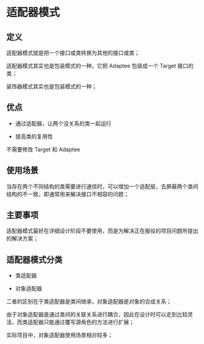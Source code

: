 # 适配器模式

## 定义

适配器模式就是把一个接口或类转换为其他的接口或类；

适配器模式其实也是包装模式的一种，它把 Adaptee 包装成一个 Target 接口的类；

装饰器模式其实也是包装模式的一种；

## 优点

- 通过适配器，让两个没关系的类一起运行

- 提高类的复用性

不需要修改 Target 和 Adaptee

## 使用场景

当存在两个不同结构的类需要进行通信时，可以增加一个适配层，去屏蔽两个类间结构的不一致，即通常用来解决接口不相容的问题；

## 主要事项

适配器模式最好在详细设计阶段不要使用，而是为解决正在服役的项目问题所提出的解决方案；

## 适配器模式分类

- 类适配器

- 对象适配器

二者的区别在于类适配器是类间继承，对象适配器是对象的合成关系；

由于对象适配器是通过类间的关联关系进行耦合，因此在设计时可以走到比较灵活，而类适配器只能通过覆写源角色的方法进行扩展；

实际项目中，对象适配器使用场景相对较多；

